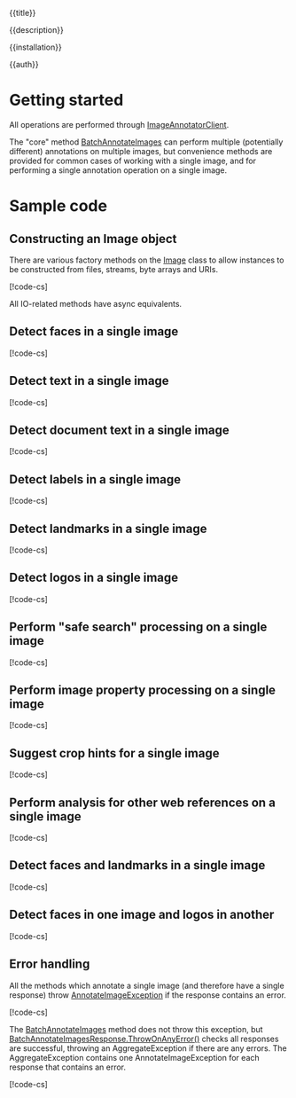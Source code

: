 {{title}}

{{description}}

{{installation}}

{{auth}}

# Getting started

All operations are performed through
[ImageAnnotatorClient](obj/api/Google.Cloud.Vision.V1.ImageAnnotatorClient.yml).

The "core" method [BatchAnnotateImages](obj/api/Google.Cloud.Vision.V1.ImageAnnotatorClient.yml#Google_Cloud_Vision_V1_ImageAnnotatorClient_BatchAnnotateImages_System_Collections_Generic_IEnumerable_Google_Cloud_Vision_V1_AnnotateImageRequest__Google_Api_Gax_CallSettings_)
can perform multiple (potentially different) annotations on multiple
images, but convenience methods are provided for common cases of
working with a single image, and for performing a single annotation
operation on a single image.

# Sample code

## Constructing an Image object

There are various factory methods on the
[Image](obj/api/Google.Cloud.Vision.V1.Image.yml) class to allow
instances to be constructed from files, streams, byte arrays and URIs.

[!code-cs[](obj/snippets/Google.Cloud.Vision.V1.Image.txt#FactoryMethods)]

All IO-related methods have async equivalents.

## Detect faces in a single image

[!code-cs[](obj/snippets/Google.Cloud.Vision.V1.ImageAnnotatorClient.txt#DetectFaces)]

## Detect text in a single image

[!code-cs[](obj/snippets/Google.Cloud.Vision.V1.ImageAnnotatorClient.txt#DetectText)]

## Detect document text in a single image

[!code-cs[](obj/snippets/Google.Cloud.Vision.V1.ImageAnnotatorClient.txt#DetectDocumentText)]

## Detect labels in a single image

[!code-cs[](obj/snippets/Google.Cloud.Vision.V1.ImageAnnotatorClient.txt#DetectLabels)]

## Detect landmarks in a single image

[!code-cs[](obj/snippets/Google.Cloud.Vision.V1.ImageAnnotatorClient.txt#DetectLandmarks)]

## Detect logos in a single image

[!code-cs[](obj/snippets/Google.Cloud.Vision.V1.ImageAnnotatorClient.txt#DetectLogos)]

## Perform "safe search" processing on a single image

[!code-cs[](obj/snippets/Google.Cloud.Vision.V1.ImageAnnotatorClient.txt#DetectSafeSearch)]

## Perform image property processing on a single image

[!code-cs[](obj/snippets/Google.Cloud.Vision.V1.ImageAnnotatorClient.txt#DetectImageProperties)]

## Suggest crop hints for a single image

[!code-cs[](obj/snippets/Google.Cloud.Vision.V1.ImageAnnotatorClient.txt#DetectCropHints)]

## Perform analysis for other web references on a single image

[!code-cs[](obj/snippets/Google.Cloud.Vision.V1.ImageAnnotatorClient.txt#DetectWebInformation)]

## Detect faces and landmarks in a single image

[!code-cs[](obj/snippets/Google.Cloud.Vision.V1.ImageAnnotatorClient.txt#Annotate)]

## Detect faces in one image and logos in another

[!code-cs[](obj/snippets/Google.Cloud.Vision.V1.ImageAnnotatorClient.txt#BatchAnnotateImages)]

## Error handling

All the methods which annotate a single image (and therefore have a single response) throw
[AnnotateImageException](obj/api/Google.Cloud.Vision.V1.AnnotateImageException.yml) if the response
contains an error.

[!code-cs[](obj/snippets/Google.Cloud.Vision.V1.ImageAnnotatorClient.txt#ErrorHandling_SingleImage)]

The [BatchAnnotateImages](obj/api/Google.Cloud.Vision.V1.ImageAnnotatorClient.yml#Google_Cloud_Vision_V1_ImageAnnotatorClient_BatchAnnotateImages_System_Collections_Generic_IEnumerable_Google_Cloud_Vision_V1_AnnotateImageRequest__Google_Api_Gax_CallSettings_)
method does not throw this exception, but [BatchAnnotateImagesResponse.ThrowOnAnyError()](obj/api/Google.Cloud.Vision.V1.BatchAnnotateImagesResponse.yml##Google_Cloud_Vision_V1_BatchAnnotateImagesResponse_ThrowOnAnyError) checks
all responses are successful, throwing an AggregateException if there are any errors.
The AggregateException contains one AnnotateImageException for each response that contains an error.

[!code-cs[](obj/snippets/Google.Cloud.Vision.V1.BatchAnnotateImagesResponse.txt#ThrowOnAnyError)]
